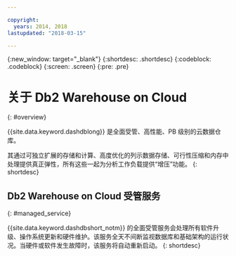 ```yaml
---

copyright:
  years: 2014, 2018
lastupdated: "2018-03-15"

---
```


<!-- Attribute definitions --> 
{:new_window: target="_blank"}
{:shortdesc: .shortdesc}
{:codeblock: .codeblock}
{:screen: .screen}
{:pre: .pre}

# 关于 Db2 Warehouse on Cloud
{: #overview}

{{site.data.keyword.dashdblong}} 是全面受管、高性能、PB 级别的云数据仓库。

其通过可独立扩展的存储和计算、高度优化的列示数据存储、可行性压缩和内存中处理提供真正弹性，所有这些一起为分析工作负载提供“增压”功能。
{: shortdesc}

## Db2 Warehouse on Cloud 受管服务
{: #managed_service}

{{site.data.keyword.dashdbshort_notm}} 的全面受管服务会处理所有软件升级、操作系统更新和硬件维护。该服务全天不间断监视数据库和基础架构的运行状况。当硬件或软件发生故障时，该服务将自动重新启动。
{: shortdesc}


